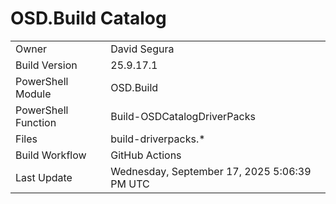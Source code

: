 ﻿# OSD.Build Catalog

| | |
|-|-|
| Owner | David Segura |
| Build Version | 25.9.17.1 |
| PowerShell Module | OSD.Build |
| PowerShell Function | Build-OSDCatalogDriverPacks |
| Files | build-driverpacks.* |
| Build Workflow | GitHub Actions |
| Last Update | Wednesday, September 17, 2025 5:06:39 PM UTC |
